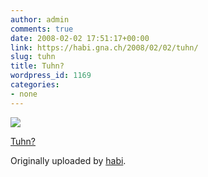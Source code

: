 ```yaml
---
author: admin
comments: true
date: 2008-02-02 17:51:17+00:00
link: https://habi.gna.ch/2008/02/02/tuhn/
slug: tuhn
title: Tuhn?
wordpress_id: 1169
categories:
- none
---
```



 [![](https://static.flickr.com/2269/2237251548_0bb6f5580e_m.jpg)](https://www.flickr.com/photos/habi/2237251548/)
   

 
  [Tuhn?](https://www.flickr.com/photos/habi/2237251548/)
    

  Originally uploaded by [habi](https://www.flickr.com/people/habi/).
 




  

